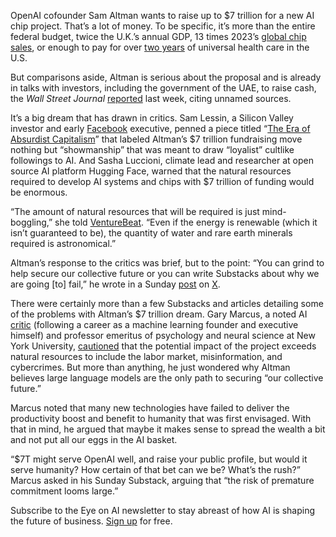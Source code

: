 OpenAI cofounder Sam Altman wants to raise up to $7 trillion for a new AI chip project. That’s a lot of money. To be specific, it’s more than the entire federal budget, twice the U.K.’s annual GDP, 13 times 2023’s [global chip sales](https://www.semiconductors.org/global-semiconductor-sales-decrease-8-2-in-2023-market-rebounds-late-in-year/#:~:text=by%20Semiconductor%20Industry%20Association&text=WASHINGTON%E2%80%94Feb.%205%2C%202024,industry's%20highest%2Dever%20annual%20total.), or enough to pay for over [two years](https://www.ncbi.nlm.nih.gov/pmc/articles/PMC8572548/#:~:text=Through%20the%20mechanisms%20detailed%20above,than%20current%20national%20healthcare%20expenditure.) of universal health care in the U.S. 

But comparisons aside, Altman is serious about the proposal and is already in talks with investors, including the government of the UAE, to raise cash, the _Wall Street Journal_ [reported](https://www.wsj.com/tech/ai/sam-altman-seeks-trillions-of-dollars-to-reshape-business-of-chips-and-ai-89ab3db0) last week, citing unnamed sources.

It’s a big dream that has drawn in critics. Sam Lessin, a Silicon Valley investor and early [Facebook](https://fortune.com/company/facebook/) executive, penned a piece titled “[The Era of Absurdist Capitalism](https://fortune.com/2024/02/10/sam-altman-and-elon-musk-are-playing-a-game-of-one-upmanship-in-an-era-of-absurdist-capitalism-says-ex-facebook-exec/)” that labeled Altman’s $7 trillion fundraising move nothing but “showmanship” that was meant to draw “loyalist” cultlike followings to AI. And Sasha Luccioni, climate lead and researcher at open source AI platform Hugging Face, warned that the natural resources required to develop AI systems and chips with $7 trillion of funding would be enormous.

“The amount of natural resources that will be required is just mind-boggling,” she told [VentureBeat](https://venturebeat.com/ai/sam-altman-wants-up-to-7-trillion-for-ai-chips-the-natural-resources-required-would-be-mind-boggling/). “Even if the energy is renewable (which it isn’t guaranteed to be), the quantity of water and rare earth minerals required is astronomical.”

Altman’s response to the critics was brief, but to the point: “You can grind to help secure our collective future or you can write Substacks about why we are going \[to\] fail,” he wrote in a Sunday [post](https://twitter.com/sama) on [X](https://fortune.com/company/twitter/).

There were certainly more than a few Substacks and articles detailing some of the problems with Altman’s $7 trillion dream. Gary Marcus, a noted AI [critic](https://fortune.com/2023/11/19/ai-expert-gary-marcus-warns-openai-investors-getting-sam-altman-reinstated-overpowering-board-ominous/) (following a career as a machine learning founder and executive himself) and professor emeritus of psychology and neural science at New York University, [cautioned](https://garymarcus.substack.com/p/seven-reasons-why-the-world-should?utm_source=profile&utm_medium=reader2) that the potential impact of the project exceeds natural resources to include the labor market, misinformation, and cybercrimes. But more than anything, he just wondered why Altman believes large language models are the only path to securing “our collective future.”

Marcus noted that many new technologies have failed to deliver the productivity boost and benefit to humanity that was first envisaged. With that in mind, he argued that maybe it makes sense to spread the wealth a bit and not put all our eggs in the AI basket.

“$7T might serve OpenAI well, and raise your public profile, but would it serve humanity? How certain of that bet can we be? What’s the rush?” Marcus asked in his Sunday Substack, arguing that “the risk of premature commitment looms large.”

Subscribe to the Eye on AI newsletter to stay abreast of how AI is shaping the future of business. [Sign up](https://www.fortune.com/newsletters/eye-on-ai?&itm_source=fortune&itm_medium=article_tout&itm_campaign=eye_on_ai) for free.